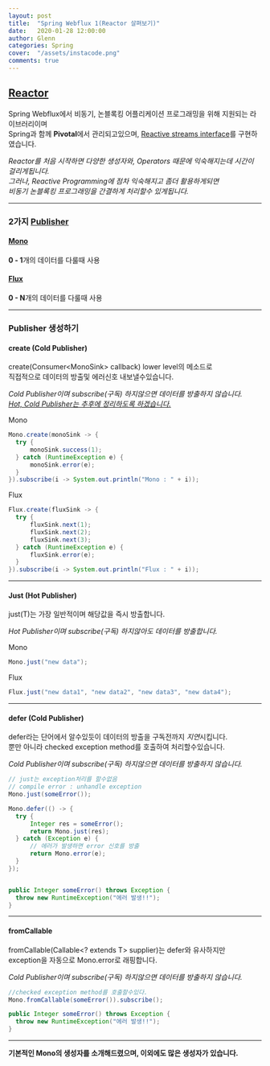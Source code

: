 ```yaml
---
layout: post
title:  "Spring Webflux 1(Reactor 살펴보기)"
date:   2020-01-28 12:00:00
author: Glenn
categories: Spring
cover:  "/assets/instacode.png"
comments: true
---
```


## [Reactor](https://projectreactor.io/)
Spring Webflux에서 비동기, 논블록킹 어플리케이션 프로그래밍을 위해 지원되는 라이브러리이며  
Spring과 함께 **Pivotal**에서 관리되고있으며, [Reactive streams interface](https://www.reactive-streams.org/)를 구현하였습니다.

*Reactor를 처음 시작하면 다양한 생성자와, Operators 때문에 익숙해지는데 시간이 걸리게됩니다.*  
*그러나, Reactive Programming에 점차 익숙해지고 좀더 활용하게되면*  
*비동기 논블록킹 프로그래밍을 간결하게 처리할수 있게됩니다.*

---

### 2가지 [Publisher](https://projectreactor.io/docs/core/release/api/reactor/core/publisher/package-summary.html) 
#### [Mono](https://projectreactor.io/docs/core/release/api/reactor/core/publisher/Mono.html)
**0 - 1**개의 데이터를 다룰때 사용

#### [Flux](https://projectreactor.io/docs/core/release/api/reactor/core/publisher/Flux.html)
**0 - N**개의 데이터를 다룰때 사용

---

### Publisher 생성하기
#### create (Cold Publisher)

create(Consumer<MonoSink<T>> callback) lower level의 메소드로  
직접적으로 데이터의 방출및 에러신호 내보낼수있습니다.

*Cold Publisher이며 subscribe(구독) 하지않으면 데이터를 방출하지 않습니다.*  
*[Hot, Cold Publisher는 추후에 정리하도록 하겠습니다.](https://projectreactor.io/docs/core/release/reference/#reactor.hotCold)*

Mono
```java
Mono.create(monoSink -> {
  try {
      monoSink.success(1);
  } catch (RuntimeException e) {
      monoSink.error(e);
  }
}).subscribe(i -> System.out.println("Mono : " + i));

```

Flux
```java
Flux.create(fluxSink -> {
  try {
      fluxSink.next(1);
      fluxSink.next(2);
      fluxSink.next(3);
  } catch (RuntimeException e) {
      fluxSink.error(e);
  }
}).subscribe(i -> System.out.println("Flux : " + i));
```

---

#### Just (Hot Publisher)
just(T)는 가장 일반적이며 해당값을 즉시 방출합니다.

*Hot Publisher이며 subscribe(구독) 하지않아도 데이터를 방출합니다.*  

Mono
```java
Mono.just("new data");
```

Flux
```java
Flux.just("new data1", "new data2", "new data3", "new data4");
```

---

#### defer (Cold Publisher)
defer라는 단어에서 알수있듯이 데이터의 방출을 구독전까지 *지연*시킵니다.  
뿐만 아니라 checked exception method를 호출하여 처리할수있습니다.  

*Cold Publisher이며 subscribe(구독) 하지않으면 데이터를 방출하지 않습니다.*
  
```java
// just는 exception처리를 할수없음
// compile error : unhandle exception
Mono.just(someError());

Mono.defer(() -> {
  try {
      Integer res = someError();
      return Mono.just(res);
  } catch (Exception e) {
      // 에러가 발생하면 error 신호를 방출
      return Mono.error(e);
  }
});


public Integer someError() throws Exception {
  throw new RuntimeException("에러 발생!!");
}
```

---

#### fromCallable
fromCallable(Callable<? extends T> supplier)는 defer와 유사하지만  
exception을 자동으로 Mono.error로 래핑합니다.
  
*Cold Publisher이며 subscribe(구독) 하지않으면 데이터를 방출하지 않습니다.*  

```java
//checked exception method를 호출할수있다.
Mono.fromCallable(someError()).subscribe();

public Integer someError() throws Exception {
  throw new RuntimeException("에러 발생!!");
}
```

---

**기본적인 Mono의 생성자를 소개해드렸으며, 이외에도 많은 생성자가 있습니다.**  
